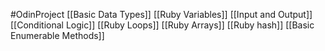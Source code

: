 #OdinProject 
[[Basic Data Types]]
[[Ruby Variables]]
[[Input and Output]]
[[Conditional Logic]]
[[Ruby Loops]]
[[Ruby Arrays]]
[[Ruby hash]]
[[Basic Enumerable Methods]]